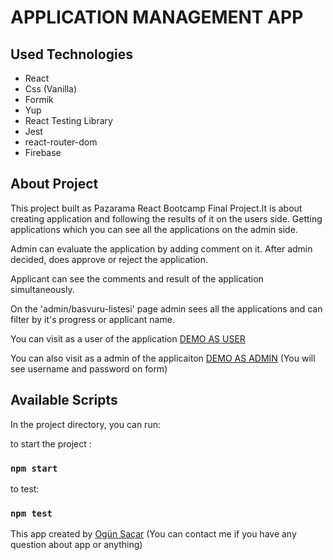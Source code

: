 # APPLICATION MANAGEMENT APP

## Used Technologies
- React
- Css (Vanilla)
- Formik
- Yup
- React Testing Library
- Jest
- react-router-dom
- Firebase

## About Project

This project built as Pazarama React Bootcamp Final Project.It is about creating application and following the results of it on the users side. Getting applications which you can see all the applications on the admin side. 

Admin can evaluate the application by adding comment on it. After admin decided, does approve or reject the application. 

Applicant can see the comments and result of the application simultaneously. 

On the 'admin/basvuru-listesi' page admin sees all the applications and can filter by it's progress or applicant name.

You can visit as a user of the application [DEMO AS USER](https://pazarama-final-project.firebaseapp.com/basvuru-olustur) 

You can also visit as a admin of the applicaiton [DEMO AS ADMIN](https://pazarama-final-project.firebaseapp.com/admin) (You will see username and password on form)

## Available Scripts

In the project directory, you can run:

to start the project : 
### `npm start`
to test:
### `npm test`


This app created by [Ogün Saçar](https://www.linkedin.com/in/ogunsacar/) (You can contact me if you have any question about app or anything)

